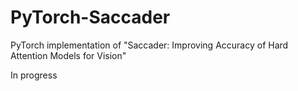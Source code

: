 # PyTorch-Saccader
PyTorch implementation of "Saccader: Improving Accuracy of Hard Attention Models for Vision"


In progress
